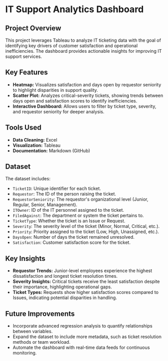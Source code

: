 # IT Support Analytics Dashboard

## Project Overview
This project leverages Tableau to analyze IT ticketing data with the goal of identifying key drivers of customer satisfaction and operational inefficiencies. The dashboard provides actionable insights for improving IT support services.

## Key Features
- **Heatmap:** Visualizes satisfaction and days open by requestor seniority to highlight disparities in support quality.
- **Scatter Plot:** Analyzes critical-severity tickets, showing trends between days open and satisfaction scores to identify inefficiencies.
- **Interactive Dashboard:** Allows users to filter by ticket type, severity, and requestor seniority for deeper analysis.

## Tools Used
- **Data Cleaning:** Excel
- **Visualization:** Tableau
- **Documentation:** Markdown (GitHub)

## Dataset
The dataset includes:
- `TicketID`: Unique identifier for each ticket.
- `Requestor`: The ID of the person raising the ticket.
- `RequestorSeniority`: The requestor's organizational level (Junior, Regular, Senior, Management).
- `ITOwner`: ID of the IT personnel assigned to the ticket.
- `FiledAgainst`: The department or system the ticket pertains to.
- `TicketType`: Whether the ticket is an Issue or Request.
- `Severity`: The severity level of the ticket (Minor, Normal, Critical, etc.).
- `Priority`: Priority assigned to the ticket (Low, High, Unassigned, etc.).
- `DaysOpen`: Number of days the ticket remained unresolved.
- `Satisfaction`: Customer satisfaction score for the ticket.

## Key Insights
- **Requestor Trends:** Junior-level employees experience the highest dissatisfaction and longest ticket resolution times.
- **Severity Insights:** Critical tickets receive the least satisfaction despite their importance, highlighting operational gaps.
- **Ticket Types:** Requests show higher satisfaction scores compared to Issues, indicating potential disparities in handling.

## Future Improvements
- Incorporate advanced regression analysis to quantify relationships between variables.
- Expand the dataset to include more metadata, such as ticket resolution methods or team workload.
- Automate the dashboard with real-time data feeds for continuous monitoring.
